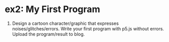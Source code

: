 # ex2: My First Program

1) Design a cartoon character/graphic that expresses noises/glitches/errors. Write your first program with p5.js without errors. Upload the program/result to blog.

